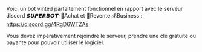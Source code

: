 Voici un bot vinted parfaitement fonctionnel en rapport avec le serveur discord  𝙎𝙐𝙋𝙀𝙍𝘽𝙊𝙏-🛒Achat et 💸Revente 💰Business : https://discord.gg/4RgD6WTZAs

Vous devez impérativement rejoindre le serveur, prendre une clé gratuite ou payante pour pouvoir utiliser le logiciel.
